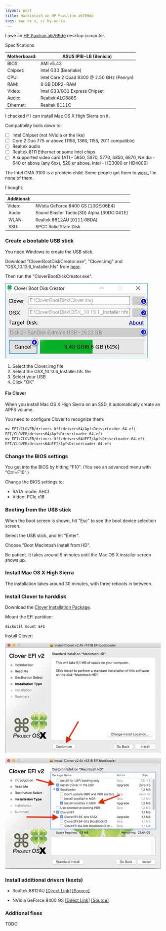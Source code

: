 ```yaml
---
layout: post
title: Hackintosh on HP Pavilion a6769de
tags: mac os x, cc by-nc-sa
---
```


I owe an [HP Pavilion a6769de](https://support.hp.com/us-en/product/hp-pavilion-a6700-desktop-pc-series/3823602/model/3886081/product-info) desktop computer.

Specifications:

 | Motherboard: | ASUS IPIB-LB (Benicia) |
 | -- | -- |
 | BIOS: | AMI v5.43 |
 | Chipset: | Intel G33 (Bearlake) |
 | CPU: | Intel Core 2 Quad 9300 @ 2.50 GHz (Penryn) |
 | RAM: | 8 GB DDR2-RAM |
 | Video: | Intel G33/G31 Express Chipset |
 | Audio: | Realtek ALC888S |
 | Ethernet: | Realtek 8111C |

I checked if I can install Mac OS X High Sierra on it.

Compatibility boils down to:

- [ ] Intel Chipset (not NVidia or the like)
- [ ] Core 2 Duo 775 or above (1156, 1366, 1155, 2011 compatible)
- [ ] Realtek audio
- [ ] Realtek 8111 Ethernet or some Intel chips
- [ ] A supported video card (ATI - 5850, 5870, 5770, 6850, 6870, NVidia - 640 or above (any 6xx), 520 or above, Intel - HD3000 or HD4000)

The Intel GMA 3100 is a problem child. Some people got them to [work](https://www.insanelymac.com/forum/topic/325283-desktop-intel-hd-3000-graphics/), I'm none of them.

I bought:

| Additional: ||
| -- | -- |
| Video: | NVidia GeForce 8400 GS [10DE:06E4] |
| Audio: | Sound Blaster Tactic(3D) Alpha [30DC:041E] |
| WLAN: | Realtek 8812AU [0111:0BDA] |
| SSD: | SPCC Solid State Disk |

### Create a bootable USB stick

You need Windows to create the USB stick.

Download "CloverBootDiskCreator.exe", "Clover.img" and "OSX_10.13.6_Installer.hfs" from [here](https://www.aioboot.com/en/clover-boot-disk/#Download).

Then run the "CloverBootDiskCreator.exe".

![](https://github.com/ikem-krueger/ikem-krueger.github.io/raw/master/images/Clover-Boot-Disk-Creator.jpg "Clover Boot Disk Creator")

1. Select the Clover.img file
2. Select the OSX_10.13.6_Installer.hfs file
3. Select your USB
4. Click "OK"

#### Fix Clover

When you install Mac OS X High Sierra on an SSD, it automatically create an APFS volume.

You need to configure Clover to recognize them:

```
mv EFI/CLOVER/drivers-Off/drivers64/ApfsDriverLoader-64.efi EFI/CLOVER/drivers64/ApfsDriverLoader-64.efi
mv EFI/CLOVER/drivers-Off/drivers64UEFI/ApfsDriverLoader-64.efi EFI/CLOVER/drivers64UEFI/ApfsDriverLoader-64.efi
```

### Change the BIOS settings

You get into the BIOS by hitting "F10". (You see an advanced menu with "Ctrl+F10".)

Change the BIOS settings to:

- SATA mode: AHCI
- Video: PCIe x16

### Booting from the USB stick

When the boot screen is shown, hit "Esc" to see the boot device selection screen.

Select the USB stick, and hit "Enter".

Choose "Boot Macintosh Install from HD".

Be patient. It takes around 5 minutes until the Mac OS X installer screen shows up.

### Install Mac OS X High Sierra

The installation takes around 30 minutes, with three reboots in between.

### Install Clover to harddisk

Download the [Clover Installation Package](https://sourceforge.net/projects/cloverefiboot/files/latest/download).

Mount the EFI partition:

```
diskutil mount EFI
```

Install Clover:

![](https://github.com/ikem-krueger/ikem-krueger.github.io/raw/master/images/Screen-Shot-2017-12-14-at-03.22.58.png "Clover Installation Type before clicking the Customize button")

![](https://github.com/ikem-krueger/ikem-krueger.github.io/raw/master/images/Screen-Shot-2017-12-14-at-03.23.26.png "Clover Installation Type after clicking the Customize button")

### Install additional drivers (kexts)

- Realtek 8812AU [[Direct Link]](https://github.com/chris1111/Wireless-USB-Adapter-Clover/files/1835745/Wireless.USB.Adapter.Clover.zip) [[Source]](https://github.com/chris1111/Wireless-USB-Adapter-Clover)

- NVidia GeForce 8400 GS [[Direct Link]](https://raw.githubusercontent.com/Benjamin-Dobell/nvidia-update/master/nvidia-update.sh) [[Source]](https://github.com/Benjamin-Dobell/nvidia-update)

### Additonal fixes

TODO
